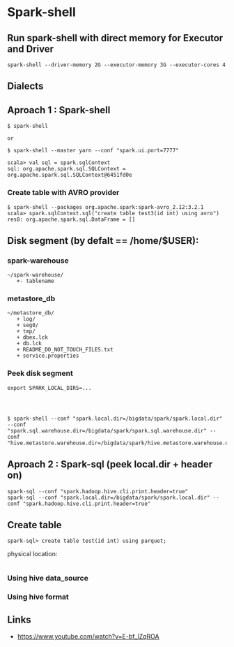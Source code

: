 # Spark-shell

## Run spark-shell with direct memory for Executor and Driver

```
spark-shell --driver-memory 2G --executor-memory 3G --executor-cores 4
```

## Dialects

## Aproach 1 : Spark-shell
```
$ spark-shell

or

$ spark-shell --master yarn --conf "spark.ui.port=7777"

scala> val sql = spark.sqlContext
sql: org.apache.spark.sql.SQLContext = org.apache.spark.sql.SQLContext@6451fd0e

```
### Create table with AVRO provider
```
$ spark-shell --packages org.apache.spark:spark-avro_2.12:3.2.1
scala> spark.sqlContext.sql("create table test3(id int) using avro")
res0: org.apache.spark.sql.DataFrame = []
```
## Disk segment (by defalt == /home/$USER):

### spark-warehouse
```
~/spark-warehouse/
   +- tablename
```

### metastore_db
```   
~/metastore_db/
   + log/
   + seg0/
   + tmp/
   + dbex.lck
   + db.lck   
   + README_DO_NOT_TOUCH_FILES.txt   
   + service.properties   
```

### Peek disk segment
```
export SPARK_LOCAL_DIRS=...
```
```



$ spark-shell --conf "spark.local.dir=/bigdata/spark/spark.local.dir" --conf "spark.sql.warehouse.dir=/bigdata/spark/spark.sql.warehouse.dir" --conf "hive.metastore.warehouse.dir=/bigdata/spark/hive.metastore.warehouse.dir"
```

## Aproach 2 : Spark-sql (peek local.dir + header on)

```
spark-sql --conf "spark.hadoop.hive.cli.print.header=true"
spark-sql --conf "spark.local.dir=/bigdata/spark/spark.local.dir" --conf "spark.hadoop.hive.cli.print.header=true"
```

## Create table
```
spark-sql> create table test(id int) using parquet;
```
physical location:
```
```

### Using hive data_source

### Using hive format

## Links

* https://www.youtube.com/watch?v=E-bf_lZqROA
